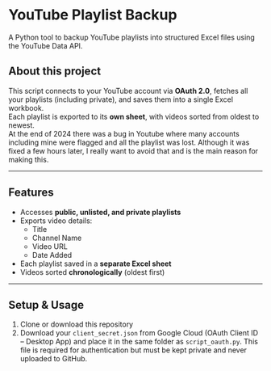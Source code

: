 # YouTube Playlist Backup  
A Python tool to backup YouTube playlists into structured Excel files using the YouTube Data API.  

## About this project  
This script connects to your YouTube account via **OAuth 2.0**, fetches all your playlists (including private), and saves them into a single Excel workbook.  
Each playlist is exported to its **own sheet**, with videos sorted from oldest to newest.  
At the end of 2024 there was a bug in Youtube where many accounts including mine were flagged and all the playlist was lost. Although it was fixed a few hours later, I really want to avoid that and is the main reason for making this.

---

## Features  
- Accesses **public, unlisted, and private playlists**  
- Exports video details:  
  - Title  
  - Channel Name  
  - Video URL  
  - Date Added  
- Each playlist saved in a **separate Excel sheet**  
- Videos sorted **chronologically** (oldest first)  

---

## Setup & Usage  
1. Clone or download this repository  
2. Download your `client_secret.json` from Google Cloud (OAuth Client ID – Desktop App) and place it in the same folder as `script_oauth.py`. This file is required for authentication but must be kept private and never uploaded to GitHub.
